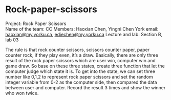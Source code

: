 # Rock-paper-scissors
Project: Rock Paper Scissors<BR/>
Name of the team: CC
Members: Haoxian Chen, Yingni Chen
York email: haoxian@my.yorku.ca, ediechen@my.yorku.ca
Lecture and lab: Section B, lab 03

The rule is that rock counter scissors, scissors counter paper, paper counter rock, if they play even, it’s a draw. Basically, there are only three result of the rock paper scissors which are user win, computer win and game draw. So base on these three states, create three function that let the computer judge which state it is. To get into the state, we can set three number like 0,1,2 to represent rock paper scissors and set the random integer variable from 0-2 as the computer side, then compared the data between user and computer. Record the result 3 times and show the winner who won twice.

